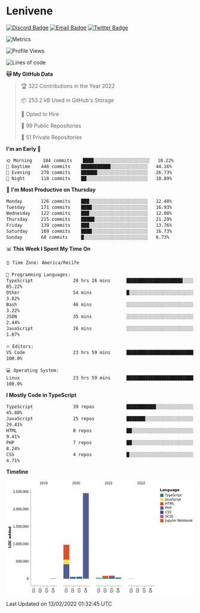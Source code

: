# Lenivene

[![Discord Badge](https://img.shields.io/badge/-Lenivene%230715-black?style=flat-square&logo=Discord&logoColor=white)](http://discord.com/)
[![Email Badge](https://img.shields.io/badge/-lenivene@msn.com-black?style=flat-square&logo=Gmail&logoColor=white&link=mailto:lenivene@msn.com)](mailto:lenivene@msn.com)
[![Twitter Badge](https://img.shields.io/badge/-@enevinel-black?style=flat-square&logo=twitter&logoColor=white&link=https://twitter.com/enevinel)](https://twitter.com/enevinel)

<!-- https://github-readme-stats.vercel.app/api?username=lenivene&show_icons=true -->

<img src="https://metrics.lecoq.io/lenivene?template=classic&config.timezone=America%2FRecife" alt="Metrics" />

<!--START_SECTION:waka-->
![Profile Views](http://img.shields.io/badge/Profile%20Views-17-blue)

![Lines of code](https://img.shields.io/badge/From%20Hello%20World%20I%27ve%20Written-4%20Million%20lines%20of%20code-blue)

**🐱 My GitHub Data** 

> 🏆 322 Contributions in the Year 2022
 > 
> 📦 253.2 kB Used in GitHub's Storage 
 > 
> 💼 Opted to Hire
 > 
> 📜 99 Public Repositories 
 > 
> 🔑 51 Private Repositories  
 > 
**I'm an Early 🐤** 

```text
🌞 Morning    184 commits    ████░░░░░░░░░░░░░░░░░░░░░   18.22% 
🌆 Daytime    446 commits    ███████████░░░░░░░░░░░░░░   44.16% 
🌃 Evening    270 commits    ██████░░░░░░░░░░░░░░░░░░░   26.73% 
🌙 Night      110 commits    ██░░░░░░░░░░░░░░░░░░░░░░░   10.89%

```
📅 **I'm Most Productive on Thursday** 

```text
Monday       126 commits    ███░░░░░░░░░░░░░░░░░░░░░░   12.48% 
Tuesday      171 commits    ████░░░░░░░░░░░░░░░░░░░░░   16.93% 
Wednesday    122 commits    ███░░░░░░░░░░░░░░░░░░░░░░   12.08% 
Thursday     215 commits    █████░░░░░░░░░░░░░░░░░░░░   21.29% 
Friday       139 commits    ███░░░░░░░░░░░░░░░░░░░░░░   13.76% 
Saturday     169 commits    ████░░░░░░░░░░░░░░░░░░░░░   16.73% 
Sunday       68 commits     █░░░░░░░░░░░░░░░░░░░░░░░░   6.73%

```


📊 **This Week I Spent My Time On** 

```text
⌚︎ Time Zone: America/Recife

💬 Programming Languages: 
TypeScript               20 hrs 26 mins      █████████████████████░░░░   85.22% 
Other                    54 mins             █░░░░░░░░░░░░░░░░░░░░░░░░   3.82% 
Bash                     46 mins             ░░░░░░░░░░░░░░░░░░░░░░░░░   3.22% 
JSON                     35 mins             ░░░░░░░░░░░░░░░░░░░░░░░░░   2.44% 
JavaScript               26 mins             ░░░░░░░░░░░░░░░░░░░░░░░░░   1.87%

🔥 Editors: 
VS Code                  23 hrs 59 mins      █████████████████████████   100.0%

💻 Operating System: 
Linux                    23 hrs 59 mins      █████████████████████████   100.0%

```

**I Mostly Code in TypeScript** 

```text
TypeScript               39 repos            ███████████░░░░░░░░░░░░░░   45.88% 
JavaScript               25 repos            ███████░░░░░░░░░░░░░░░░░░   29.41% 
HTML                     8 repos             ██░░░░░░░░░░░░░░░░░░░░░░░   9.41% 
PHP                      7 repos             ██░░░░░░░░░░░░░░░░░░░░░░░   8.24% 
CSS                      4 repos             █░░░░░░░░░░░░░░░░░░░░░░░░   4.71%

```


**Timeline**

![Chart not found](https://raw.githubusercontent.com/lenivene/lenivene/master/charts/bar_graph.png) 


 Last Updated on 13/02/2022 01:32:45 UTC
<!--END_SECTION:waka-->